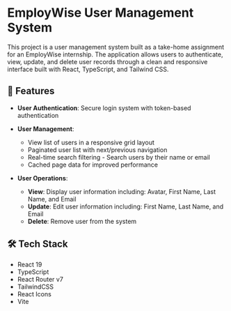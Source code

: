 # EmployWise User Management System

This project is a user management system built as a take-home assignment for an EmployWise internship. The application allows users to authenticate, view, update, and delete user records through a clean and responsive interface built with React, TypeScript, and Tailwind CSS.

## 🌟 Features

- **User Authentication**: Secure login system with token-based authentication

- **User Management**:
    - View list of users in a responsive grid layout
    - Paginated user list with next/previous navigation
    - Real-time search filtering - Search users by their name or email
    - Cached page data for improved performance

- **User Operations**:
    - **View**: Display user information including: Avatar, First Name, Last Name, and Email
    - **Update**: Edit user information including: First Name, Last Name, and Email
    - **Delete**: Remove user from the system

## 🛠️ Tech Stack

- React 19
- TypeScript
- React Router v7
- TailwindCSS
- React Icons
- Vite